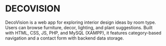 # DECOVISION
DecoVision is a web app for exploring interior design ideas by room type. Users can browse furniture, decor, lighting, and plant suggestions. Built with HTML, CSS, JS, PHP, and MySQL (XAMPP), it features category-based navigation and a contact form with backend data storage.
